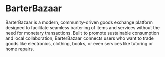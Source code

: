 # BarterBazaar
BarterBazaar is a modern, community-driven goods exchange platform designed to facilitate seamless bartering of items and services without the need for monetary transactions. Built to promote sustainable consumption and local collaboration, BarterBazaar connects users who want to trade goods like electronics, clothing, books, or even services like tutoring or home repairs.

